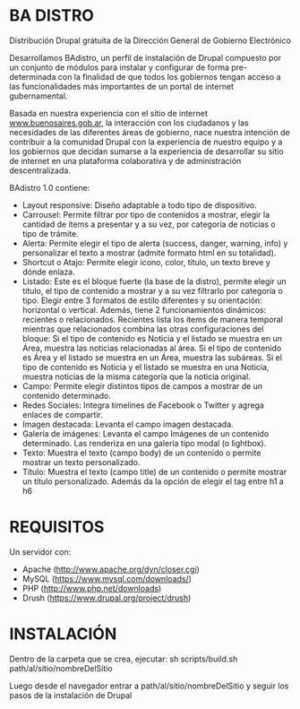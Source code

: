 BA DISTRO
==
Distribución Drupal gratuita de la Dirección General de Gobierno Electrónico

Desarrollamos BAdistro, un perfil de instalación de Drupal compuesto por un conjunto de módulos para instalar y configurar de forma pre-determinada con la finalidad de que todos los gobiernos tengan acceso a las funcionalidades más importantes de un portal de internet gubernamental. 

Basada en nuestra experiencia con el sitio de internet www.buenosaires.gob.ar, la interacción con los ciudadanos y las necesidades de las diferentes áreas de gobierno, nace nuestra intención de contribuir a la comunidad Drupal con la experiencia de nuestro equipo y a los gobiernos que decidan sumarse a la experiencia de desarrollar su sitio de internet en una plataforma colaborativa y de administración descentralizada.

BAdistro 1.0 contiene:

* Layout responsive: Diseño adaptable a todo tipo de dispositivo.
* Carrousel: Permite filtrar por tipo de contenidos a mostrar, elegir la cantidad de ítems a presentar y a su vez, por categoría de noticias o tipo de trámite.
* Alerta: Permite elegir el tipo de alerta (success, danger, warning, info) y personalizar el texto a mostrar (admite formato html en su totalidad).
* Shortcut o Atajo: Permite elegir ícono, color, título, un texto breve y dónde enlaza.
* Listado: Este es el bloque fuerte (la base de la distro), permite elegir un título, el tipo de contenido a mostrar y a su vez filtrarlo por categoría o tipo. Elegir entre 3 formatos de estilo diferentes y su orientación: horizontal o vertical. Además, tiene 2 funcionamientos dinámicos: recientes o relacionados.
Recientes lista los ítems de manera temporal mientras que relacionados combina las otras configuraciones del bloque:
Si el tipo de contenido es Noticia y el listado se muestra en un Área, muestra las noticias relacionadas al área.
Si el tipo de contenido es Área y el listado se muestra en un Área, muestra las subáreas.
Si el tipo de contenido es Noticia y el listado se muestra en una Noticia, muestra noticias de la misma categoría que la noticia original.
* Campo: Permite elegir distintos tipos de campos a mostrar de un contenido determinado.
* Redes Sociales: Integra timelines de Facebook o Twitter y agrega enlaces de compartir.
* Imagen destacada: Levanta el campo imagen destacada.
* Galería de imágenes: Levanta el campo Imágenes de un contenido determinado. Las renderiza en una galería tipo modal (o lightbox).
* Texto: Muestra el texto (campo body) de un contenido o permite mostrar un texto personalizado.
* Título: Muestra el texto (campo title) de un contenido o permite mostrar un título personalizado. Además da la opción de elegir el tag entre h1 a h6

REQUISITOS
==
Un servidor con:
* Apache (http://www.apache.org/dyn/closer.cgi)
* MySQL (https://www.mysql.com/downloads/)
* PHP (http://www.php.net/downloads)
* Drush (https://www.drupal.org/project/drush)

INSTALACIÓN
==
Dentro de la carpeta que se crea, ejecutar:
sh scripts/build.sh path/al/sitio/nombreDelSitio

Luego desde el navegador entrar a path/al/sitio/nombreDelSitio y seguir los pasos de la instalación de Drupal
